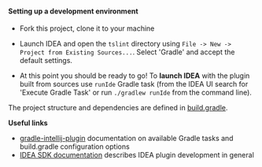 
#### Setting up a development environment

* Fork this project, clone it to your machine
* Launch IDEA and open the `tslint` directory using `File -> New -> Project from Existing Sources...`. Select 'Gradle' and accept the default settings.

* At this point you should be ready to go! To **launch IDEA** with the plugin built from sources use `runIde` Gradle task (from the IDEA UI search for 'Execute Gradle Task' or run `./gradlew runIde` from the command line).

The project structure and dependencies are defined in [build.gradle](./build.gradle).

**Useful links**
* [gradle-intellij-plugin](https://github.com/JetBrains/gradle-intellij-plugin) documentation on available Gradle tasks and build.gradle configuration options
* [IDEA SDK documentation](https://www.jetbrains.org/intellij/sdk/docs/basics/getting_started.html) describes IDEA plugin development in general